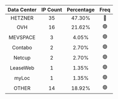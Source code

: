 | Data Center | IP Count | Percentage | Freq |
|:------------:|:--------:|:-----------:|:-----:|
| HETZNER | 35 | 47.30% | 🔴 |
| OVH | 16 | 21.62% | 🟢 |
| MEVSPACE | 3 | 4.05% | 🟢 |
| Contabo | 2 | 2.70% | 🟢 |
| Netcup | 2 | 2.70% | 🟢 |
| LeaseWeb | 1 | 1.35% | 🟢 |
| myLoc | 1 | 1.35% | 🟢 |
| OTHER | 14 | 18.92% | 🟢 |
